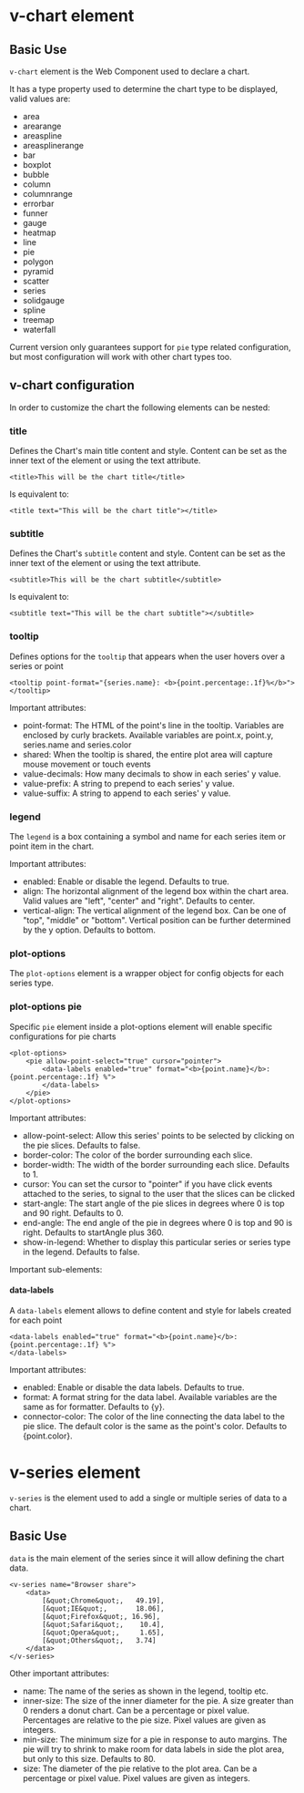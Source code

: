 # v-chart element

## Basic Use
`v-chart` element is the Web Component used to declare a chart. 

It has a type property used to determine the chart type to be displayed, valid values are: 

*   area
*   arearange
*   areaspline
*   areasplinerange
*   bar
*   boxplot
*   bubble
*   column
*   columnrange
*   errorbar
*   funner
*   gauge
*   heatmap
*   line
*   pie
*   polygon
*   pyramid
*   scatter
*   series
*   solidgauge
*   spline
*   treemap
*   waterfall

Current version only guarantees support for `pie` type related configuration, but most configuration will work with other chart types too.

## v-chart configuration

In order to customize the chart the following elements can be nested:

### title
Defines the Chart's main title content and style. 
Content can be set as the inner text of the element or using the text attribute.
    
    <title>This will be the chart title</title>
Is equivalent to:

    <title text="This will be the chart title"></title>
### subtitle
Defines the Chart's `subtitle` content and style. 
Content can be set as the inner text of the element or using the text attribute.
    
    <subtitle>This will be the chart subtitle</subtitle>
Is equivalent to:

    <subtitle text="This will be the chart subtitle"></subtitle>
### tooltip
Defines options for the `tooltip` that appears when the user hovers over a series or point

    <tooltip point-format="{series.name}: <b>{point.percentage:.1f}%</b>">
    </tooltip>

Important attributes:

*   point-format: The HTML of the point's line in the tooltip. Variables are enclosed by curly brackets. Available variables are point.x, point.y, series.name and series.color
*   shared: When the tooltip is shared, the entire plot area will capture mouse movement or touch events
*   value-decimals: How many decimals to show in each series' y value.
*   value-prefix: A string to prepend to each series' y value.
*   value-suffix: A string to append to each series' y value. 

### legend
The `legend` is a box containing a symbol and name for each series item or point item in the chart.
    <legend enabled="false"></legend>

Important attributes:

*   enabled: Enable or disable the legend. Defaults to true.
*   align: The horizontal alignment of the legend box within the chart area. Valid values are "left", "center" and "right". Defaults to center.
*   vertical-align: The vertical alignment of the legend box. Can be one of "top", "middle" or "bottom". Vertical position can be further determined by the y option. Defaults to bottom.

### plot-options
The `plot-options` element is a wrapper object for config objects for each series type.

### plot-options pie
Specific `pie` element inside a plot-options element will enable specific configurations for pie charts

    <plot-options>
        <pie allow-point-select="true" cursor="pointer">
            <data-labels enabled="true" format="<b>{point.name}</b>: {point.percentage:.1f} %">
            </data-labels>
        </pie>
    </plot-options>

Important attributes:

*   allow-point-select: Allow this series' points to be selected by clicking on the pie slices. Defaults to false.
*   border-color: The color of the border surrounding each slice. 
*   border-width: The  width of the border surrounding each slice. Defaults to 1.
*   cursor: You can set the cursor to "pointer" if you have click events attached to the series, to signal to the user that the slices can be clicked
*   start-angle: The start angle of the pie slices in degrees where 0 is top and 90 right. Defaults to 0.
*   end-angle: The end angle of the pie in degrees where 0 is top and 90 is right. Defaults to startAngle plus 360.
*   show-in-legend: Whether to display this particular series or series type in the legend. Defaults to false.

Important sub-elements:

#### data-labels
A `data-labels` element allows to define content and style for labels created for each point

    <data-labels enabled="true" format="<b>{point.name}</b>: {point.percentage:.1f} %">
    </data-labels>

Important attributes:

*   enabled: Enable or disable the data labels. Defaults to true.
*   format: A format string for the data label. Available variables are the same as for formatter. Defaults to {y}.
*   connector-color: The color of the line connecting the data label to the pie slice. The default color is the same as the point's color. Defaults to {point.color}.


# v-series element
`v-series` is the element used to add a single or multiple series of data to a chart.

## Basic Use
`data` is the main element of the series since it will allow defining the chart data.

    <v-series name="Browser share">
        <data>
            [&quot;Chrome&quot;,   49.19],
            [&quot;IE&quot;,       18.06],
            [&quot;Firefox&quot;, 16.96],
            [&quot;Safari&quot;,    10.4],
            [&quot;Opera&quot;,     1.65],
            [&quot;Others&quot;,   3.74]
        </data>
    </v-series>

Other important attributes:

*   name: The name of the series as shown in the legend, tooltip etc.
*   inner-size: The size of the inner diameter for the pie. A size greater than 0 renders a donut chart. Can be a percentage or pixel value. Percentages are relative to the pie size. Pixel values are given as integers.
*   min-size: The minimum size for a pie in response to auto margins. The pie will try to shrink to make room for data labels in side the plot area, but only to this size. Defaults to 80.
*   size: The diameter of the pie relative to the plot area. Can be a percentage or pixel value. Pixel values are given as integers. 